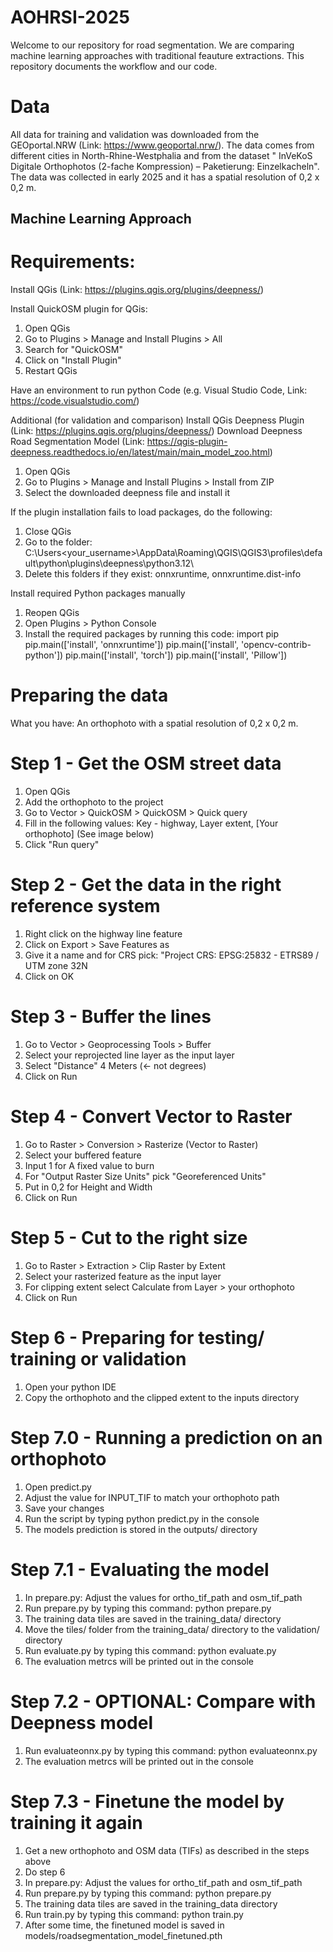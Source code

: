 # AOHRSI-2025

Welcome to our repository for road segmentation. We are comparing machine learning approaches with traditional feauture extractions.
This repository documents the workflow and our code.


# Data
All data for training and validation was downloaded from the GEOportal.NRW (Link: https://www.geoportal.nrw/).
The data comes from different cities in North-Rhine-Westphalia and from the dataset "	InVeKoS Digitale Orthophotos (2-fache Kompression) – Paketierung: Einzelkacheln".
The data was collected in early 2025 and it has a spatial resolution of 0,2 x 0,2 m.


## Machine Learning Approach
# Requirements:
Install QGis (Link: https://plugins.qgis.org/plugins/deepness/)

Install QuickOSM plugin for QGis:
1. Open QGis
2. Go to Plugins > Manage and Install Plugins > All
3. Search for "QuickOSM"
4. Click on "Install Plugin"
5. Restart QGis

Have an environment to run python Code (e.g. Visual Studio Code, Link: https://code.visualstudio.com/)

Additional (for validation and comparison)
Install QGis Deepness Plugin (Link: https://plugins.qgis.org/plugins/deepness/)
Download Deepness Road Segmentation Model (Link: https://qgis-plugin-deepness.readthedocs.io/en/latest/main/main_model_zoo.html)
1. Open QGis
2. Go to Plugins > Manage and Install Plugins > Install from ZIP
3. Select the downloaded deepness file and install it

If the plugin installation fails to load packages, do the following:
1. Close QGis
2. Go to the folder: C:\Users\<your_username>\AppData\Roaming\QGIS\QGIS3\profiles\default\python\plugins\deepness\python3.12\
3. Delete this folders if they exist: onnxruntime, onnxruntime<version>.dist-info

Install required Python packages manually
1. Reopen QGis
2. Open Plugins > Python Console
3. Install the required packages by running this code:
import pip
pip.main(['install', 'onnxruntime'])
pip.main(['install', 'opencv-contrib-python'])
pip.main(['install', 'torch'])
pip.main(['install', 'Pillow'])

# Preparing the data
What you have: An orthophoto with a spatial resolution of 0,2 x 0,2 m.

# Step 1 - Get the OSM street data
1. Open QGis
2. Add the orthophoto to the project
3. Go to Vector > QuickOSM > QuickOSM > Quick query
4. Fill in the following values: Key - highway, Layer extent, [Your orthophoto] (See image below)
5. Click "Run query"

# Step 2 - Get the data in the right reference system
1. Right click on the highway line feature
2. Click on Export > Save Features as
3. Give it a name and for CRS pick: "Project CRS: EPSG:25832 - ETRS89 / UTM zone 32N
4. Click on OK

# Step 3 - Buffer the lines
1. Go to Vector > Geoprocessing Tools > Buffer
2. Select your reprojected line layer as the input layer
3. Select "Distance" 4 Meters (<- not degrees)
4. Click on Run

# Step 4 - Convert Vector to Raster
1. Go to Raster > Conversion > Rasterize (Vector to Raster)
2. Select your buffered feature
3. Input 1 for A fixed value to burn
4. For "Output Raster Size Units" pick "Georeferenced Units"
5. Put in 0,2 for Height and Width
6. Click on Run

# Step 5 - Cut to the right size
1. Go to Raster > Extraction > Clip Raster by Extent
2. Select your rasterized feature as the input layer
3. For clipping extent select Calculate from Layer > your orthophoto
4. Click on Run

# Step 6 - Preparing for testing/ training or validation
1. Open your python IDE
2. Copy the orthophoto and the clipped extent to the inputs directory

# Step 7.0 - Running a prediction on an orthophoto
1. Open predict.py
2. Adjust the value for INPUT_TIF to match your orthophoto path
3. Save your changes
4. Run the script by typing python predict.py in the console
5. The models prediction is stored in the outputs/ directory

# Step 7.1 - Evaluating the model
1. In prepare.py: Adjust the values for ortho_tif_path and osm_tif_path
2. Run prepare.py by typing this command: python prepare.py
3. The training data tiles are saved in the training_data/ directory
4. Move the tiles/ folder from the training_data/ directory to the validation/ directory
5. Run evaluate.py by typing this command: python evaluate.py
6. The evaluation metrcs will be printed out in the console

# Step 7.2 - OPTIONAL: Compare with Deepness model
1. Run evaluateonnx.py by typing this command: python evaluateonnx.py
2. The evaluation metrcs will be printed out in the console

# Step 7.3 - Finetune the model by training it again
1. Get a new orthophoto and OSM data (TIFs) as described in the steps above
2. Do step 6
3. In prepare.py: Adjust the values for ortho_tif_path and osm_tif_path
4. Run prepare.py by typing this command: python prepare.py
5. The training data tiles are saved in the training_data directory
6. Run train.py by typing this command: python train.py
7. After some time, the finetuned model is saved in models/roadsegmentation_model_finetuned.pth

